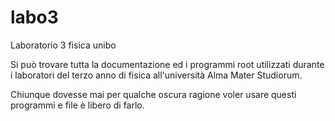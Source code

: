 # labo3
Laboratorio 3 fisica unibo

Si può trovare tutta la documentazione ed i programmi root utilizzati durante i laboratori del terzo anno di fisica all'università Alma Mater Studiorum.

Chiunque dovesse mai per qualche oscura ragione voler usare questi programmi e file è libero di farlo.
